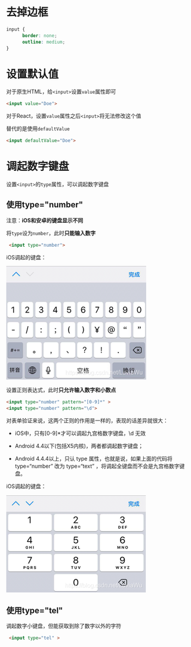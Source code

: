 # 去掉边框

```css
input {
      border: none;
      outline: medium;
}
```

# 设置默认值

对于原生HTML，给`<input>`设置`value`属性即可

```html
<input value="Doe">
```

对于React，设置`value`属性之后`<input>`将无法修改这个值

替代的是使用`defaultValue`

```html
<input defaultValue="Doe">
```

# 调起数字键盘

设置`<input>`的`type`属性，可以调起数字键盘

## 使用type="number"

注意：**iOS和安卓的键盘显示不同**

将`type`设为`number`，此时**只能输入数字**

```html
 <input type="number">
```

iOS调起的键盘：

![image-20220408200730497](https://raw.githubusercontent.com/chan-we/my_note/picbed/202204082007555.png)

设置正则表达式，此时**只允许输入数字和小数点**

```html
<input type="number" pattern="[0-9]*" >
<input type="number" pattern="\d"> 
```

对表单验证来说，这两个正则的作用是一样的，表现的话差异就很大：

- iOS中，只有[0-9]*才可以调起九宫格数字键盘，\d 无效

- Android 4.4以下(包括X5内核)，两者都调起数字键盘；

- Android 4.4.4以上，只认 type 属性，也就是说，如果上面的代码将 type=“number” 改为 type=“text” ，将调起全键盘而不会是九宫格数字键盘。

iOS调起的键盘：

![image-20220408200806787](https://raw.githubusercontent.com/chan-we/my_note/picbed/202204082008827.png)

## 使用type="tel"

调起数字小键盘，但能获取到除了数字以外的字符

```html
 <input type="tel" >
```
